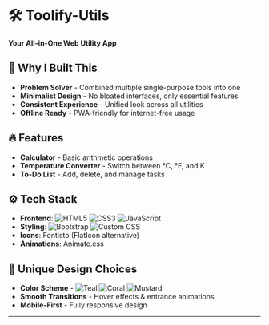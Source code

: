 # 🛠️ Toolify-Utils  
**Your All-in-One Web Utility App**  


## 🌟 Why I Built This  
- **Problem Solver** - Combined multiple single-purpose tools into one  
- **Minimalist Design** - No bloated interfaces, only essential features  
- **Consistent Experience** - Unified look across all utilities  
- **Offline Ready** - PWA-friendly for internet-free usage  

## 🔥 Features  
- **Calculator** - Basic arithmetic operations  
- **Temperature Converter** - Switch between °C, °F, and K  
- **To-Do List** - Add, delete, and manage tasks  

## ⚙ Tech Stack  
- **Frontend**: 
  ![HTML5](https://img.shields.io/badge/-HTML5-E34F26?logo=html5&logoColor=white)
  ![CSS3](https://img.shields.io/badge/-CSS3-1572B6?logo=css3&logoColor=white)
  ![JavaScript](https://img.shields.io/badge/-JavaScript-F7DF1E?logo=javascript&logoColor=black)
- **Styling**: 
  ![Bootstrap](https://img.shields.io/badge/-Bootstrap-7952B3?logo=bootstrap&logoColor=white) ![Custom CSS](https://img.shields.io/badge/-CSS3-1572B6?logo=css3&logoColor=white) 
- **Icons**: Fontisto (FlatIcon alternative)  
- **Animations**: Animate.css  

## 🎨 Unique Design Choices  
- **Color Scheme** - 
![Teal](https://img.shields.io/badge/-Teal-008080?logoColor=white) ![Coral](https://img.shields.io/badge/-Coral-FF7F50?logoColor=white) ![Mustard](https://img.shields.io/badge/-Mustard-FFDB58?logoColor=black)
- **Smooth Transitions** - Hover effects & entrance animations  
- **Mobile-First** - Fully responsive design  

---
